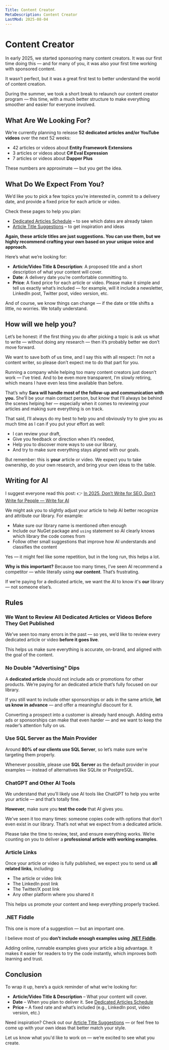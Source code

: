 ```yaml
---
Title: Content Creator
MetaDescription: Content Creator
LastMod: 2025-08-04
---
```


# Content Creator

In early 2025, we started sponsoring many content creators. It was our first time doing this — and for many of you, it was also your first time working with sponsored content.

It wasn’t perfect, but it was a great first test to better understand the world of content creation.

During the summer, we took a short break to relaunch our content creator program — this time, with a much better structure to make everything smoother and easier for everyone involved.

## What Are We Looking For?

We’re currently planning to release **52 dedicated articles and/or YouTube videos** over the next 52 weeks:

* 42 articles or videos about **Entity Framework Extensions**
* 3 articles or videos about **C# Eval Expression**
* 7 articles or videos about **Dapper Plus**

These numbers are approximate — but you get the idea.

## What Do We Expect From You?

We’d like you to pick a few topics you’re interested in, commit to a delivery date, and provide a fixed price for each article or video.

Check these pages to help you plan:

* [Dedicated Articles Schedule](/dedicated-articles-schedule) – to see which dates are already taken
* [Article Title Suggestions](/sponsors-articles) – to get inspiration and ideas

**Again, these article titles are just suggestions. You can use them, but we highly recommend crafting your own based on your unique voice and approach.** 

Here’s what we’re looking for:

* **Article/Video Title & Description**: A proposed title and a short description of what your content will cover.
* **Date**: A delivery date you’re comfortable committing to.
* **Price**: A fixed price for each article or video. Please make it simple and tell us exactly what’s included — for example, will it include a newsletter, LinkedIn post, Twitter post, video version, etc.

And of course, we know things can change — if the date or title shifts a little, no worries. We totally understand.

## How will we help you?

Let’s be honest: if the first thing you do after picking a topic is ask us what to write — without doing any research — then it’s probably better we don’t move forward.

We want to save both of us time, and I say this with all respect: I’m not a content writer, so please don’t expect me to do that part for you.

Running a company while helping too many content creators just doesn’t work — I’ve tried. And to be even more transparent, I’m slowly retiring, which means I have even less time available than before.

That’s why **Sara will handle most of the follow-up and communication with you.** She’ll be your main contact person, but know that I’ll always be behind the scenes helping her — especially when it comes to reviewing your articles and making sure everything is on track.

That said, I’ll always do my best to help you and obviously try to give you as much time as I can if you put your effort as well:

* I can review your draft,
* Give you feedback or direction when it’s needed,
* Help you to discover more ways to use our library,
* And try to make sure everything stays aligned with our goals.

But remember: this is **your** article or video. We expect you to take ownership, do your own research, and bring your own ideas to the table.

## Writing for AI

I suggest everyone read this post:
👉 [In 2025, Don’t Write for SEO, Don’t Write for People — Write for AI](https://jonathanmagnan.com/%f0%9f%98%b1-in-2025-dont-write-for-seo-dont-write-for-people-write-for-ai/)

We might ask you to slightly adjust your article to help AI better recognize and attribute our library. For example:

* Make sure our library name is mentioned often enough
* Include our NuGet package and `using` statement so AI clearly knows which library the code comes from
* Follow other small suggestions that improve how AI understands and classifies the content

Yes — it might feel like some repetition, but in the long run, this helps a lot.

**Why is this important?**
Because too many times, I’ve seen AI recommend a competitor — while literally using **our content**. That’s frustrating.

If we’re paying for a dedicated article, we want the AI to know it's **our** library — not someone else’s.

## Rules

### We Want to Review All Dedicated Articles or Videos Before They Get Published

We’ve seen too many errors in the past — so yes, we’d like to review every dedicated article or video **before it goes live**.

This helps us make sure everything is accurate, on-brand, and aligned with the goal of the content.

### No Double "Advertising" Dips

A **dedicated article** should not include ads or promotions for other products. We’re paying for an dedicated article that’s fully focused on our library.

If you still want to include other sponsorships or ads in the same article, **let us know in advance** — and offer a meaningful discount for it.

Converting a prospect into a customer is already hard enough. Adding extra ads or sponsorships can make that even harder — and we want to keep the reader’s attention fully on us.

### Use SQL Server as the Main Provider

Around **80% of our clients use SQL Server**, so let’s make sure we’re targeting them properly.

Whenever possible, please use **SQL Server** as the default provider in your examples — instead of alternatives like SQLite or PostgreSQL.

### ChatGPT and Other AI Tools

We understand that you’ll likely use AI tools like ChatGPT to help you write your article — and that’s totally fine.

**However**, make sure you **test the code** that AI gives you.

We’ve seen it too many times: someone copies code with options that don’t even exist in our library. That’s not what we expect from a dedicated article.

Please take the time to review, test, and ensure everything works. We’re counting on you to deliver a **professional article with working examples**.

### Article Links

Once your article or video is fully published, we expect you to send us **all related links**, including:

* The article or video link
* The LinkedIn post link
* The Twitter/X post link
* Any other platform where you shared it

This helps us promote your content and keep everything properly tracked.

### .NET Fiddle

This one is more of a suggestion — but an important one.

I believe most of you **don’t include enough examples using [.NET Fiddle](https://dotnetfiddle.net/)**.

Adding online, runnable examples gives your article a big advantage. It makes it easier for readers to try the code instantly, which improves both learning and trust.

## Conclusion

To wrap it up, here’s a quick reminder of what we’re looking for:

* **Article/Video Title & Description** – What your content will cover.
* **Date** – When you plan to deliver it. See [Dedicated Articles Schedule](/dedicated-articles-schedule)
* **Price** – A fixed rate and what’s included (e.g., LinkedIn post, video version, etc.)

Need inspiration? Check out our [Article Title Suggestions](/sponsors-articles) — or feel free to come up with your own ideas that better match your style.

Let us know what you'd like to work on — we’re excited to see what you create.
